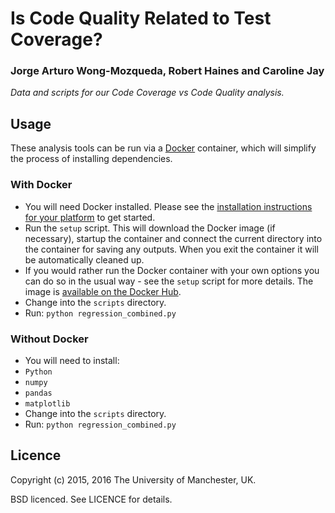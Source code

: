 # Is Code Quality Related to Test Coverage?

### Jorge Arturo Wong-Mozqueda, Robert Haines and Caroline Jay

*Data and scripts for our Code Coverage vs Code Quality analysis.*

## Usage

These analysis tools can be run via a [Docker][docker] container, which will simplify the process of installing dependencies.

### With Docker

* You will need Docker installed. Please see the [installation instructions for your platform][dockerdocs] to get started.
* Run the `setup` script. This will download the Docker image (if necessary), startup the container and connect the current directory into the container for saving any outputs. When you exit the container it will be automatically cleaned up.
 * If you would rather run the Docker container with your own options you can do so in the usual way - see the `setup` script for more details. The image is [available on the Docker Hub][dockerhub].
* Change into the `scripts` directory.
* Run: `python regression_combined.py`

### Without Docker

* You will need to install:
 * `Python`
 * `numpy`
 * `pandas`
 * `matplotlib`
* Change into the `scripts` directory.
* Run: `python regression_combined.py`

## Licence

Copyright (c) 2015, 2016 The University of Manchester, UK.

BSD licenced. See LICENCE for details.

[docker]: https://www.docker.com/
[dockerdocs]: https://docs.docker.com/
[dockerhub]: https://hub.docker.com/r/hainesr/quality/
